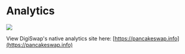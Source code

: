 # Analytics



![](<../../.gitbook/assets/image (9) (2).png>)

View DigiSwap's native analytics site here: [https://pancakeswap.info](https://pancakeswap.info)

